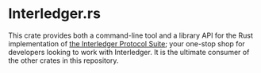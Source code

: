 # Interledger.rs

This crate provides both a command-line tool and a library API for the Rust
implementation of [the Interledger Protocol Suite](https://interledger.org/rfcs/0001-interledger-architecture/);
your one-stop shop for developers looking to work with Interledger.
It is the ultimate consumer of the other crates in this repository.
